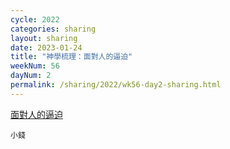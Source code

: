 ```yaml
---
cycle: 2022
categories: sharing
layout: sharing
date: 2023-01-24
title: "神學梳理：面對人的逼迫"
weekNum: 56
dayNum: 2
permalink: /sharing/2022/wk56-day2-sharing.html
---
```


[面對人的逼迫](https://eccseattle.github.io/media/sharing/2022/wk055/2023-01-24-bin.m4a)

`小錢`

